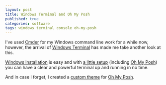 ```yaml
---
layout: post
title: Windows Terminal and Oh My Posh
published: true
categories: software
tags: windows terminal console oh-my-posh
---
```


I've used [Cmder](https://cmder.app/) for my Windows command line work for a while now, however, the arrival of [Windows Terminal](https://devblogs.microsoft.com/commandline/introducing-windows-terminal/) has made me take another look at this.<!--more-->

[Windows Installation](https://ohmyposh.dev/docs/installation/windows) is easy and with [a little setup](https://www.hanselman.com/blog/how-to-make-a-pretty-prompt-in-windows-terminal-with-powerline-nerd-fonts-cascadia-code-wsl-and-ohmyposh) (including [Oh My Posh](https://ohmyposh.dev/)) you can have a clear and powerful terminal up and running in no time.

And in case I forget, I created a [custom theme](https://github.com/gregstanley/setup-reference/blob/main/Windows%20Terminal/oh-my-posh-custom-theme-1.omp.json) for [Oh My Posh](https://ohmyposh.dev/).

